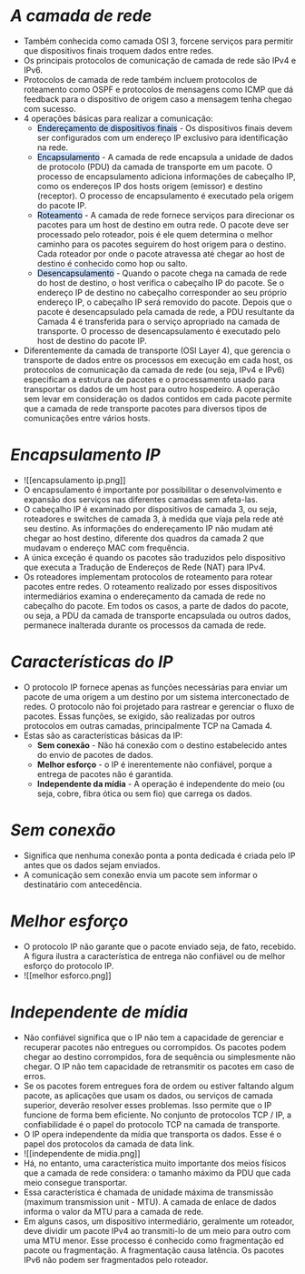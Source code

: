 # *A camada de rede*

- Também conhecida como camada OSI 3, forcene serviços para permitir que dispositivos finais troquem dados entre redes. 
- Os principais protocolos de comunicação de camada de rede são IPv4 e IPv6. 
- Protocolos de camada de rede também incluem protocolos de roteamento como OSPF e protocolos de mensagens como ICMP que dá feedback para o dispositivo de origem caso a mensagem tenha chegao com sucesso.
- 4 operações básicas para realizar a comunicação:
	- <mark style="background: #ADCCFFA6;">Endereçamento de dispositivos finais</mark> - Os dispositivos finais devem ser configurados com um endereço IP exclusivo para identificação na rede.
	- <mark style="background: #ADCCFFA6;">Encapsulamento</mark> - A camada de rede encapsula a unidade de dados de protocolo (PDU) da camada de transporte em um pacote. O processo de encapsulamento adiciona informações de cabeçalho IP, como os endereços IP dos hosts origem (emissor) e destino (receptor). O processo de encapsulamento é executado pela origem do pacote IP.
	- <mark style="background: #ADCCFFA6;">Roteamento</mark> - A camada de rede fornece serviços para direcionar os pacotes para um host de destino em outra rede. O pacote deve ser processado pelo roteador, pois é ele quem determina o melhor caminho para os pacotes seguirem do host origem para o destino. Cada roteador por onde o pacote atravessa até chegar ao host de destino é conhecido como hop ou salto.
	- <mark style="background: #ADCCFFA6;">Desencapsulamento</mark> - Quando o pacote chega na camada de rede do host de destino, o host verifica o cabeçalho IP do pacote. Se o endereço IP de destino no cabeçalho corresponder ao seu próprio endereço IP, o cabeçalho IP será removido do pacote. Depois que o pacote é desencapsulado pela camada de rede, a PDU resultante da Camada 4 é transferida para o serviço apropriado na camada de transporte. O processo de desencapsulamento é executado pelo host de destino do pacote IP.
- Diferentemente da camada de transporte (OSI Layer 4), que gerencia o transporte de dados entre os processos em execução em cada host, os protocolos de comunicação da camada de rede (ou seja, IPv4 e IPv6) especificam a estrutura de pacotes e o processamento usado para transportar os dados de um host para outro hospedeiro. A operação sem levar em consideração os dados contidos em cada pacote permite que a camada de rede transporte pacotes para diversos tipos de comunicações entre vários hosts.

# *Encapsulamento IP*

- ![[encapsulamento ip.png]]
- O encapsulamento é importante por possibilitar o desenvolvimento e expansão dos serviços nas diferentes camadas sem afeta-las. 
- O cabeçalho IP é examinado por dispositivos de camada 3, ou seja, roteadores e switches de camada 3, à medida que viaja pela rede até seu destino. As informações do endereçamento IP não mudam até chegar ao host destino, diferente dos quadros da camada 2 que mudavam o endereço MAC com frequência. 
- A única exceção é quando os pacotes são traduzidos pelo dispositivo que executa a Tradução de Endereços de Rede (NAT) para IPv4.
- Os roteadores implementam protocolos de roteamento para rotear pacotes entre redes. O roteamento realizado por esses dispositivos intermediários examina o endereçamento da camada de rede no cabeçalho do pacote. Em todos os casos, a parte de dados do pacote, ou seja, a PDU da camada de transporte encapsulada ou outros dados, permanece inalterada durante os processos da camada de rede.

# *Características do IP*

- O protocolo IP fornece apenas as funções necessárias para enviar um pacote de uma origem a um destino por um sistema interconectado de redes. O protocolo não foi projetado para rastrear e gerenciar o fluxo de pacotes. Essas funções, se exigido, são realizadas por outros protocolos em outras camadas, principalmente TCP na Camada 4.
- Estas são as características básicas da IP:
	- **Sem conexão** - Não há conexão com o destino estabelecido antes do envio de pacotes de dados.
	- **Melhor esforço** - o IP é inerentemente não confiável, porque a entrega de pacotes não é garantida.
	- **Independente da mídia** - A operação é independente do meio (ou seja, cobre, fibra ótica ou sem fio) que carrega os dados.

# *Sem conexão*

- Significa que nenhuma conexão ponta a ponta dedicada é criada pelo IP antes que os dados sejam enviados. 
- A comunicação sem conexão envia um pacote sem informar o destinatário com antecedência. 

# *Melhor esforço*

- O protocolo IP não garante que o pacote enviado seja, de fato, recebido. A figura ilustra a característica de entrega não confiável ou de melhor esforço do protocolo IP.
- ![[melhor esforco.png]]

# *Independente de mídia*

- Não confiável significa que o IP não tem a capacidade de gerenciar e recuperar pacotes não entregues ou corrompidos. Os pacotes podem chegar ao destino corrompidos, fora de sequência ou simplesmente não chegar. O IP não tem capacidade de retransmitir os pacotes em caso de erros.
- Se os pacotes forem entregues fora de ordem ou estiver faltando algum pacote, as aplicações que usam os dados, ou serviços de camada superior, deverão resolver esses problemas. Isso permite que o IP funcione de forma bem eficiente. No conjunto de protocolos TCP / IP, a confiabilidade é o papel do protocolo TCP na camada de transporte.
- O IP opera independente da mídia que transporta os dados. Esse é o papel dos protocolos da camada de data link.
- ![[independente de midia.png]]
- Há, no entanto, uma característica muito importante dos meios físicos que a camada de rede considera: o tamanho máximo da PDU que cada meio consegue transportar. 
- Essa característica é chamada de unidade máxima de transmissão (maximum transmission unit - MTU). A camada de enlace de dados informa o valor da MTU para a camada de rede. 
- Em alguns casos, um dispositivo intermediário, geralmente um roteador, deve dividir um pacote IPv4 ao transmiti-lo de um meio para outro com uma MTU menor. Esse processo é conhecido como fragmentação ed pacote ou fragmentação. A fragmentação causa latência. Os pacotes IPv6 não podem ser fragmentados pelo roteador.
